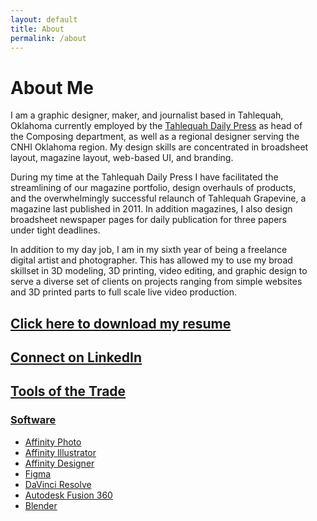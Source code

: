 ```yaml
---
layout: default
title: About
permalink: /about
---
```


<h1> About Me </h1>

<p style="max-width: 50vw">
I am a graphic designer, maker, and journalist based in Tahlequah, Oklahoma currently employed by the <a href="https://tahlequahdailyptess.com">Tahlequah Daily Press</a> as head of the Composing department, as well as a regional designer serving the CNHI Oklahoma region. My design skills are concentrated in broadsheet layout, magazine layout, web-based UI, and branding.
</p>

<p style="max-width: 50vw">
During my time at the Tahlequah Daily Press I have facilitated the streamlining of our magazine portfolio, design overhauls of products, and the overwhelmingly successful relaunch of Tahlequah Grapevine, a magazine last published in 2011. In addition magazines, I also design broadsheet newspaper pages for daily publication for three papers under tight deadlines.
</p>

<p style="max-width: 50vw">
In addition to my day job, I am in my sixth year of being a freelance digital artist and photographer. This has allowed my to use my broad skillset in 3D modeling, 3D printing, video editing, and graphic design to serve a diverse set of clients on projects ranging from simple websites and 3D printed parts to full scale live video production.
</p>

<h2><a href="https://bigaouette.com/files/Resume_v4.8.pdf"> Click here to download my resume</h2>

<h2><a href="https://www.linkedin.com/in/abby-bigaouette"> Connect on LinkedIn</h2>

<h2>Tools of the Trade</h2>

<h3>Software</h3>

<ul>
    <li>Affinity Photo</li>
    <li>Affinity Illustrator</li>
    <li>Affinity Designer</li>
    <li>Figma</li>
    <li>DaVinci Resolve</li>
    <li>Autodesk Fusion 360</li>
    <li>Blender</li>
</ul>